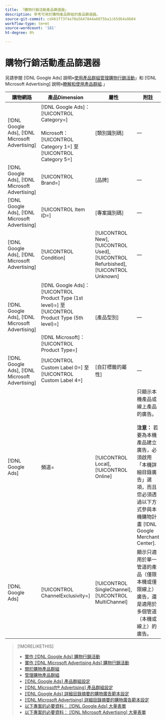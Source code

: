 ```yaml
---
title: 「購物行銷活動產品篩選器」
description: 參考可用於購物產品群組的產品篩選器。
source-git-commit: cd461f73f4a70a5647844a6075ba1c65d64a9b04
workflow-type: tm+mt
source-wordcount: '181'
ht-degree: 0%

---
```


# 購物行銷活動產品篩選器

另請參閱 [!DNL Google Ads] 說明»[使用產品群組管理購物行銷活動](https://support.google.com/google-ads/answer/6275317)」和 [!DNL Microsoft Advertising] 說明»[瞭解和使用產品群組](https://help.ads.microsoft.com/#apex/bae/en/56782).」

| 購物網路 | 產品Dimension | 屬性 | 附註 |
|----|----|----|----|
| [!DNL Google Ads], [!DNL Microsoft Advertising] | [!DNL Google Ads]： [!UICONTROL Category=]<br><br>Microsoft： [!UICONTROL Category 1=] 至 [!UICONTROL Category 5=] | \[類別識別碼\] | — |
| [!DNL Google Ads], [!DNL Microsoft Advertising] | [!UICONTROL Brand=] | \[品牌\] | — |
| [!DNL Google Ads], [!DNL Microsoft Advertising] | [!UICONTROL Item ID=] | \[專案識別碼\] | — |
| [!DNL Google Ads], [!DNL Microsoft Advertising] | [!UICONTROL Condition] | [!UICONTROL New], [!UICONTROL Used], [!UICONTROL Refurbished], [!UICONTROL Unknown] | — |
| [!DNL Google Ads], [!DNL Microsoft Advertising] | [!DNL Google Ads]： [!UICONTROL Product Type (1st level)=] 至 [!UICONTROL Product Type (5th level)=]<br><br>[!DNL Microsoft]： [!UICONTROL Product Type=] | \[產品型別\] | — |
| [!DNL Google Ads], [!DNL Microsoft Advertising] | [!UICONTROL Custom Label 0=] 至 [!UICONTROL Custom Label 4=] | \[自訂標籤的屬性\] | — |
| [!DNL Google Ads] | 頻道= | [!UICONTROL Local], [!UICONTROL Online] | 只顯示本機產品或線上產品的廣告。<br><br><b>注意：</b> 若要為本機產品建立廣告，必須啟用「本機詳細目錄廣告」選項，而且您必須透過以下方式參與本機購物計畫 [!DNL Google Merchant Center]. |
| [!DNL Google Ads] | [!UICONTROL ChannelExclusivity=] | [!UICONTROL SingleChannel], [!UICONTROL MultiChannel] | 顯示只適用於單一管道的產品（僅限本機或僅限線上）廣告，還是適用於多個管道（本機或線上）的廣告。 |

>[!MORELIKETHIS]
>
>* [實作 [!DNL Google Ads] 購物行銷活動](/help/search-social-commerce/campaign-management/special-campaign-types/google-shopping-campaigns.md)
>* [實作 [!DNL Microsoft Advertising Ads] 購物行銷活動](/help/search-social-commerce/campaign-management/special-campaign-types/microsoft-shopping-campaigns.md)
>* [關於購物產品群組](product-group-about.md)
>* [管理購物產品群組](product-group-manage.md)
>* [[!DNL Google Ads] 產品群組設定](/help/search-social-commerce/campaign-management/campaigns/product-group-settings-google.md)
>* [[!DNL Microsoft® Advertising] 產品群組設定](/help/search-social-commerce/campaign-management/campaigns/product-group-settings-microsoft.md)
>* [[!DNL Google Ads] 詳細目錄摘要的購物廣告範本設定](/help/search-social-commerce/campaign-management/inventory-feeds/ad-templates/template-google-shopping.md)
>* [[!DNL Microsoft Advertising] 詳細目錄摘要的購物廣告範本設定](/help/search-social-commerce/campaign-management/inventory-feeds/ad-templates/template-microsoft-shopping.md)
>* [以下專案的必要資料： [!DNL Google Ads] 大量表單](/help/search-social-commerce/campaign-management/bulksheets/bulksheet-data-formats/bulksheet-data-google.md)
>* [以下專案的必要資料： [!DNL Microsoft Advertising] 大量表單](/help/search-social-commerce/campaign-management/bulksheets/bulksheet-data-formats/bulksheet-data-microsoft.md)

